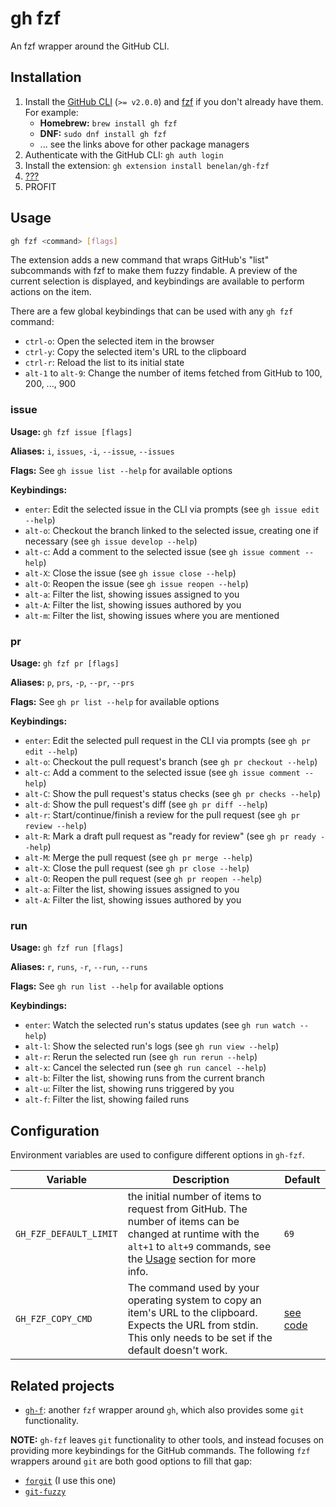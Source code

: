 # gh fzf

An fzf wrapper around the GitHub CLI.

## Installation

1. Install the [GitHub CLI](https://github.com/cli/cli#installation) (`>= v2.0.0`) and [fzf](https://github.com/junegunn/fzf#installation) if you don't already have them. For example:
   - **Homebrew:** `brew install gh fzf`
   - **DNF:** `sudo dnf install gh fzf`
   - ... see the links above for other package managers
2. Authenticate with the GitHub CLI: `gh auth login`
3. Install the extension: `gh extension install benelan/gh-fzf`
4. [???](#usage)
5. PROFIT

## Usage

```sh
gh fzf <command> [flags]
```

The extension adds a new command that wraps GitHub's "list" subcommands with fzf to make them fuzzy findable. A preview of the current selection is displayed, and keybindings are available to perform actions on the item.

There are a few global keybindings that can be used with any `gh fzf` command:

- `ctrl-o`: Open the selected item in the browser
- `ctrl-y`: Copy the selected item's URL to the clipboard
- `ctrl-r`: Reload the list to its initial state
- `alt-1` to `alt-9`: Change the number of items fetched from GitHub to 100, 200, ..., 900

### issue

**Usage:** `gh fzf issue [flags]`

**Aliases:** `i`, `issues`, `-i`, `--issue`, `--issues`

**Flags:** See `gh issue list --help` for available options

**Keybindings:**

- `enter`: Edit the selected issue in the CLI via prompts (see `gh issue edit --help`)
- `alt-o`: Checkout the branch linked to the selected issue, creating one if necessary (see `gh issue develop --help`)
- `alt-c`: Add a comment to the selected issue (see `gh issue comment --help`)
- `alt-X`: Close the issue (see `gh issue close --help`)
- `alt-O`: Reopen the issue (see `gh issue reopen --help`)
- `alt-a`: Filter the list, showing issues assigned to you
- `alt-A`: Filter the list, showing issues authored by you
- `alt-m`: Filter the list, showing issues where you are mentioned

### pr

**Usage:** `gh fzf pr [flags]`

**Aliases:** `p`, `prs`, `-p`, `--pr`, `--prs`

**Flags:** See `gh pr list --help` for available options

**Keybindings:**

- `enter`: Edit the selected pull request in the CLI via prompts (see `gh pr edit --help`)
- `alt-o`: Checkout the pull request's branch (see `gh pr checkout --help`)
- `alt-c`: Add a comment to the selected issue (see `gh issue comment --help`)
- `alt-C`: Show the pull request's status checks (see `gh pr checks --help`)
- `alt-d`: Show the pull request's diff (see `gh pr diff --help`)
- `alt-r`: Start/continue/finish a review for the pull request (see `gh pr review --help`)
- `alt-R`: Mark a draft pull request as "ready for review" (see `gh pr ready --help`)
- `alt-M`: Merge the pull request (see `gh pr merge --help`)
- `alt-X`: Close the pull request (see `gh pr close --help`)
- `alt-O`: Reopen the pull request (see `gh pr reopen --help`)
- `alt-a`: Filter the list, showing issues assigned to you
- `alt-A`: Filter the list, showing issues authored by you

### run

**Usage:** `gh fzf run [flags]`

**Aliases:** `r`, `runs`, `-r`, `--run`, `--runs`

**Flags:** See `gh run list --help` for available options

**Keybindings:**

- `enter`: Watch the selected run's status updates (see `gh run watch --help`)
- `alt-l`: Show the selected run's logs (see `gh run view --help`)
- `alt-r`: Rerun the selected run (see `gh run rerun --help`)
- `alt-x`: Cancel the selected run (see `gh run cancel --help`)
- `alt-b`: Filter the list, showing runs from the current branch
- `alt-u`: Filter the list, showing runs triggered by you
- `alt-f`: Filter the list, showing failed runs

## Configuration

Environment variables are used to configure different options in `gh-fzf`.

| Variable               | Description                                                                                                                                                                            | Default                                                                                                      |
| ---------------------- | -------------------------------------------------------------------------------------------------------------------------------------------------------------------------------------- | ------------------------------------------------------------------------------------------------------------ |
| `GH_FZF_DEFAULT_LIMIT` | the initial number of items to request from GitHub. The number of items can be changed at runtime with the `alt+1` to `alt+9` commands, see the [Usage](#usage) section for more info. | `69`                                                                                                         |
| `GH_FZF_COPY_CMD`      | The command used by your operating system to copy an item's URL to the clipboard. Expects the URL from stdin. This only needs to be set if the default doesn't work.                   | [see code](https://github.com/benelan/gh-fzf/blob/432aac672061ac25b67c396d60fc20839aed5449/gh-fzf#L78-L88C1) |

## Related projects

- [`gh-f`](https://github.com/gennaro-tedesco/gh-f): another `fzf` wrapper around `gh`, which also provides some `git` functionality.

**NOTE:** `gh-fzf` leaves `git` functionality to other tools, and instead focuses on providing more keybindings for the GitHub commands. The following `fzf` wrappers around `git` are both good options to fill that gap:

- [`forgit`](https://github.com/wfxr/forgit) (I use this one)
- [`git-fuzzy`](https://github.com/bigH/git-fuzzy)
